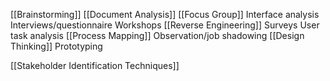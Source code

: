 [[Brainstorming]]
[[Document Analysis]]
[[Focus Group]]
Interface analysis
Interviews/questionnaire
Workshops
[[Reverse Engineering]]
Surveys
User task analysis
[[Process Mapping]]
Observation/job shadowing
[[Design Thinking]]
Prototyping

[[Stakeholder Identification Techniques]]
